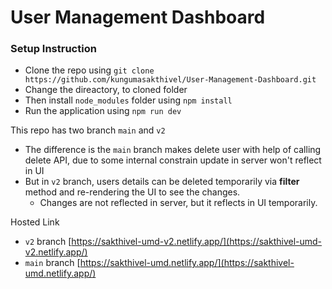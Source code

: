 # User Management Dashboard

### Setup Instruction

* Clone the repo using `git clone https://github.com/kungumasakthivel/User-Management-Dashboard.git`
* Change the direactory, to cloned folder
* Then install `node_modules` folder using `npm install`
* Run the application using `npm run dev`

This repo has two branch `main` and `v2`

* The difference is the  `main` branch makes delete user with help of calling delete API, due to some internal constrain update in server won't reflect in UI
* But in `v2` branch, users details can be deleted temporarily via **filter** method and re-rendering the UI to see the changes.
  * Changes are not reflected in server, but it reflects in UI temporarily.

Hosted Link

* `v2` branch [https://sakthivel-umd-v2.netlify.app/](https://sakthivel-umd-v2.netlify.app/)
* `main` branch [https://sakthivel-umd.netlify.app/](https://sakthivel-umd.netlify.app/)
